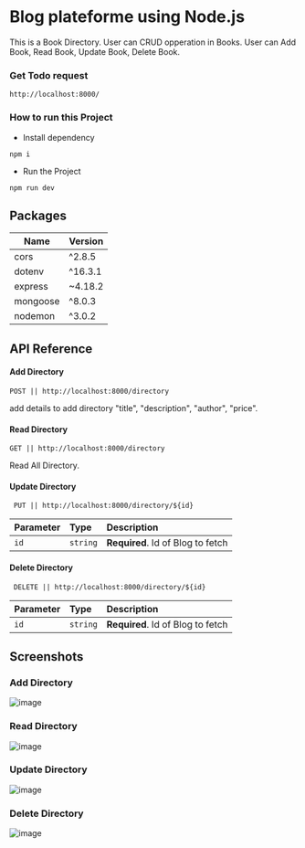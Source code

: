 # Blog plateforme using Node.js 
This is a Book Directory. User can CRUD opperation in Books.
User can Add Book, Read Book, Update Book, Delete Book.

### Get Todo request 
```http://localhost:8000/```

### How to run this Project

- Install dependency

```npm i``` 

- Run the Project

```npm run dev```


## Packages

| Name             | Version                                                                |
| ----------------- | ------------------------------------------------------------------ |
| cors | ^2.8.5 |
| dotenv | ^16.3.1 |
| express | ~4.18.2 |
| mongoose | ^8.0.3 |
| nodemon | ^3.0.2 |



## API Reference

#### Add Directory

``` POST || http://localhost:8000/directory ```

add details to add directory
"title",
"description",
"author",
"price".

#### Read Directory

```GET || http://localhost:8000/directory ```

Read All Directory.

#### Update Directory

``` PUT || http://localhost:8000/directory/${id}```

| Parameter | Type     | Description                       |
| :-------- | :------- | :-------------------------------- |
| `id`      | `string` | **Required**. Id of Blog to fetch |

#### Delete Directory

``` DELETE || http://localhost:8000/directory/${id}```

| Parameter | Type     | Description                       |
| :-------- | :------- | :-------------------------------- |
| `id`      | `string` | **Required**. Id of Blog to fetch |



## Screenshots

### Add Directory

![image](https://res.cloudinary.com/dhntmsget/image/upload/v1706797085/Projects/Book-Directory/Screen%20Shorts/Add%20directory.png)


### Read Directory

![image](https://res.cloudinary.com/dhntmsget/image/upload/v1706797140/Projects/Book-Directory/Screen%20Shorts/Readdirectory.png)

### Update Directory

![image](https://res.cloudinary.com/dhntmsget/image/upload/v1706797198/Projects/Book-Directory/Screen%20Shorts/upload.png)

### Delete Directory

![image](https://res.cloudinary.com/dhntmsget/image/upload/v1706797247/Projects/Book-Directory/Screen%20Shorts/DELETe.png)
